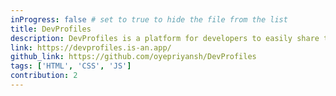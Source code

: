 ```yaml
---
inProgress: false # set to true to hide the file from the list
title: DevProfiles
description: DevProfiles is a platform for developers to easily share their profiles, spotlight your skills, and connect with fellow developers in the community.
link: https://devprofiles.is-an.app/
github_link: https://github.com/oyepriyansh/DevProfiles
tags: ['HTML', 'CSS', 'JS']
contribution: 2
---
```


